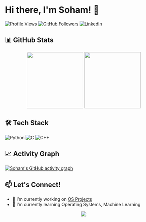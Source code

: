 # Hi there, I'm Soham! 👋


[![Profile Views](https://komarev.com/ghpvc/?username=sohamdeo05&label=Profile%20views&color=0e75b6&style=flat)](https://github.com/sohamdeo05)
[![GitHub Followers](https://img.shields.io/github/followers/sohamdeo05?logo=github&style=flat&color=blue)](https://github.com/sohamdeo05)
[![LinkedIn](https://img.shields.io/badge/LinkedIn-0077B5?style=flat&logo=linkedin&logoColor=white)](https://www.linkedin.com/in/sohamde0/)

## 📊 GitHub Stats

<!-- Stats Row -->
<div align="center">
  <img height="180em" src="https://github-readme-stats.vercel.app/api?username=sohamdeo05&show_icons=true&theme=neon&hide_border=true&t=1" />
  <img height="180em" src="https://github-readme-stats.vercel.app/api/top-langs/?username=sohamdeo05&theme=neon&hide_border=true&layout=compact&t=1" />
</div>


## 🛠️ Tech Stack

![Python](https://img.shields.io/badge/Python-3776AB?style=flat&logo=python&logoColor=white)
![C](https://img.shields.io/badge/C-%23A8B9CC?style=flat&logo=c&logoColor=white)
![C++](https://img.shields.io/badge/C%2B%2B-00599C?style=flat&logo=cplusplus&logoColor=white)

## 📈 Activity Graph

[![Soham's GitHub activity graph](https://github-readme-activity-graph.vercel.app/graph?username=sohamdeo05&theme=high-contrast)](https://github.com/sohamdeo05)


## 📫 Let's Connect!

- 🔭 I’m currently working on [OS Projects](https://github.com/sohamdeo05/ostep-projects)
- 🌱 I’m currently learning Operating Systems, Machine Learning
  

<p align="center">
  <img src="https://api.visitorbadge.io/api/VisitorHit?user=sohamdeo05&countColor=%237B1E7B" />
</p>
